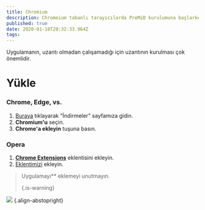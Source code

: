 ```yaml
---
title: Chromium
description: Chromeium tabanlı tarayıcılarda PreMiD kurulumuna başlarken
published: true
date: 2020-01-18T20:32:33.964Z
tags:
---
```


Uygulamanın, uzantı olmadan çalışamadığı için uzantının kurulması çok önemlidir.

# Yükle
### Chrome, Edge, vs.
1. [Buraya](https://premid.app/downloads) tıklayarak "İndirmeler" sayfamıza gidin.
2. **Chromium'u** seçin.
3. **Chrome'a ekleyin** tuşuna basın.

### Opera
1. **[Chrome Extensions](https://addons.opera.com/en/extensions/details/install-chrome-extensions/)** eklentisini ekleyin.
2. [Eklentimizi](https://premid.app/downloads) ekleyin.

> Uygulamayı** eklemeyi unutmayın. </p> 
> 
> {.is-warning}</blockquote> 
> 
> ![](https://img.icons8.com/color/2x/chrome.png) {.align-abstopright}